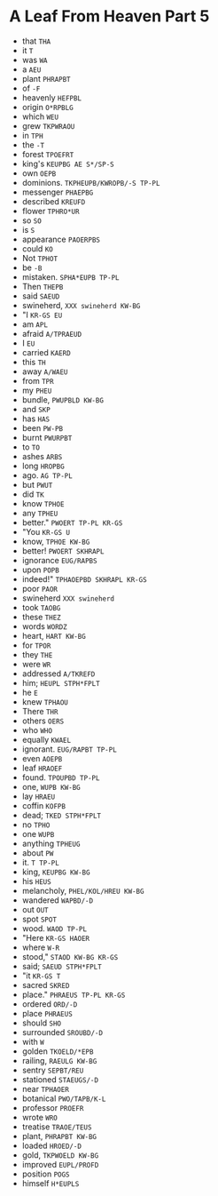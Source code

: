 # A Leaf From Heaven Part 5

* that `THA`
* it `T`
* was `WA`
* a `AEU`
* plant `PHRAPBT`
* of `-F`
* heavenly `HEFPBL`
* origin `O*RPBLG`
* which `WEU`
* grew `TKPWRAOU`
* in `TPH`
* the `-T`
* forest `TPOEFRT`
* king's `KEUPBG AE S*/SP-S`
* own `OEPB`
* dominions. `TKPHEUPB/KWROPB/-S TP-PL`
* messenger `PHAEPBG`
* described `KREUFD`
* flower `TPHRO*UR`
* so `SO`
* is `S`
* appearance `PAOERPBS`
* could `KO`
* Not `TPHOT`
* be `-B`
* mistaken. `SPHA*EUPB TP-PL`
* Then `THEPB`
* said `SAEUD`
* swineherd, `XXX swineherd KW-BG`
* "I `KR-GS EU`
* am `APL`
* afraid `A/TPRAEUD`
* I `EU`
* carried `KAERD`
* this `TH`
* away `A/WAEU`
* from `TPR`
* my `PHEU`
* bundle, `PWUPBLD KW-BG`
* and `SKP`
* has `HAS`
* been `PW-PB`
* burnt `PWURPBT`
* to `TO`
* ashes `ARBS`
* long `HROPBG`
* ago. `AG TP-PL`
* but `PWUT`
* did `TK`
* know `TPHOE`
* any `TPHEU`
* better." `PWOERT TP-PL KR-GS`
* "You `KR-GS U`
* know, `TPHOE KW-BG`
* better! `PWOERT SKHRAPL`
* ignorance `EUG/RAPBS`
* upon `POPB`
* indeed!" `TPHAOEPBD SKHRAPL KR-GS`
* poor `PAOR`
* swineherd `XXX swineherd`
* took `TAOBG`
* these `THEZ`
* words `WORDZ`
* heart, `HART KW-BG`
* for `TPOR`
* they `THE`
* were `WR`
* addressed `A/TKREFD`
* him; `HEUPL STPH*FPLT`
* he `E`
* knew `TPHAOU`
* There `THR`
* others `OERS`
* who `WHO`
* equally `KWAEL`
* ignorant. `EUG/RAPBT TP-PL`
* even `AOEPB`
* leaf `HRAOEF`
* found. `TPOUPBD TP-PL`
* one, `WUPB KW-BG`
* lay `HRAEU`
* coffin `KOFPB`
* dead; `TKED STPH*FPLT`
* no `TPHO`
* one `WUPB`
* anything `TPHEUG`
* about `PW`
* it. `T TP-PL`
* king, `KEUPBG KW-BG`
* his `HEUS`
* melancholy, `PHEL/KOL/HREU KW-BG`
* wandered `WAPBD/-D`
* out `OUT`
* spot `SPOT`
* wood. `WAOD TP-PL`
* "Here `KR-GS HAOER`
* where `W-R`
* stood," `STAOD KW-BG KR-GS`
* said; `SAEUD STPH*FPLT`
* "it `KR-GS T`
* sacred `SKRED`
* place." `PHRAEUS TP-PL KR-GS`
* ordered `ORD/-D`
* place `PHRAEUS`
* should `SHO`
* surrounded `SROUBD/-D`
* with `W`
* golden `TKOELD/*EPB`
* railing, `RAEULG KW-BG`
* sentry `SEPBT/REU`
* stationed `STAEUGS/-D`
* near `TPHAOER`
* botanical `PWO/TAPB/K-L`
* professor `PROEFR`
* wrote `WRO`
* treatise `TRAOE/TEUS`
* plant, `PHRAPBT KW-BG`
* loaded `HROED/-D`
* gold, `TKPWOELD KW-BG`
* improved `EUPL/PROFD`
* position `POGS`
* himself `H*EUPLS`

